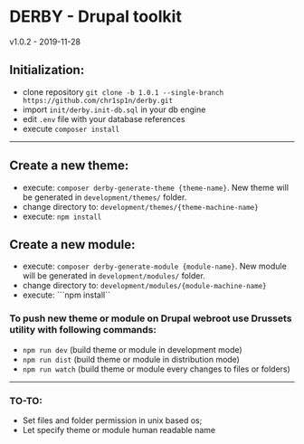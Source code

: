 
# DERBY - Drupal toolkit
v1.0.2 - 2019-11-28

## Initialization:
- clone repository ```git clone -b 1.0.1 --single-branch https://github.com/chr1sp1n/derby.git```
- import ```init/derby.init-db.sql``` in your db engine
- edit ```.env``` file with your database references
- execute ```composer install```

___

## Create a new theme:
- execute: ```composer derby-generate-theme {theme-name}```. New theme will be generated in ```development/themes/``` folder.
- change directory to: ```development/themes/{theme-machine-name}```
- execute: ```npm install```

## Create a new module:
- execute: ```composer derby-generate-module {module-name}```. New module will be generated in ```development/modules/``` folder.
- change directory to: ```development/modules/{module-machine-name}```
- execute: ```npm install``

### To push new theme or module on Drupal webroot use Drussets utility with following commands:
- ```npm run dev``` (build theme or module in development mode)
- ```npm run dist``` (build theme or module in distribution mode)
- ```npm run watch``` (build theme or module every changes to files or folders)


___

### TO-TO:
- Set files and folder permission in unix based os;
- Let specify theme or module human readable name
